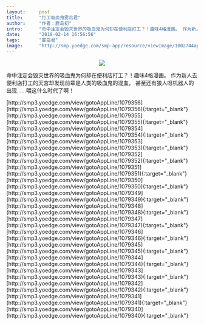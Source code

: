 ```yaml
---
layout:     post
title:      "打工吸血鬼雾岛君"
author:     "作者：鹿岛初"
intro:      "命中注定会毁灭世界的吸血鬼为何却在便利店打工？！趣味4格漫画。 作为新人去便利店打工的天宫却发现前辈是人类的吸血鬼的混血， 甚至还有狼人呀机器人的出现……喂这什么时代了啊！"
date:       "2018-02-14 16:56:56"
tags:       "雾岛君"
image:      "http://smp.yoedge.com/smp-app/resource/viewImage/1002744appline.png"
---
```

<div style="text-align: center">
<p><img src="http://smp.yoedge.com/smp-app/resource/viewImage/1002744appline.png"/></p>
</div>
<p class="post-meta">
<span>命中注定会毁灭世界的吸血鬼为何却在便利店打工？！趣味4格漫画。 作为新人去便利店打工的天宫却发现前辈是人类的吸血鬼的混血， 甚至还有狼人呀机器人的出现……喂这什么时代了啊！</span>
</p>
[http://smp3.yoedge.com/view/gotoAppLine/1079356](http://smp3.yoedge.com/view/gotoAppLine/1079356){:target="_blank"}
[http://smp3.yoedge.com/view/gotoAppLine/1079355](http://smp3.yoedge.com/view/gotoAppLine/1079355){:target="_blank"}
[http://smp3.yoedge.com/view/gotoAppLine/1079354](http://smp3.yoedge.com/view/gotoAppLine/1079354){:target="_blank"}
[http://smp3.yoedge.com/view/gotoAppLine/1079353](http://smp3.yoedge.com/view/gotoAppLine/1079353){:target="_blank"}
[http://smp3.yoedge.com/view/gotoAppLine/1079352](http://smp3.yoedge.com/view/gotoAppLine/1079352){:target="_blank"}
[http://smp3.yoedge.com/view/gotoAppLine/1079351](http://smp3.yoedge.com/view/gotoAppLine/1079351){:target="_blank"}
[http://smp3.yoedge.com/view/gotoAppLine/1079350](http://smp3.yoedge.com/view/gotoAppLine/1079350){:target="_blank"}
[http://smp3.yoedge.com/view/gotoAppLine/1079349](http://smp3.yoedge.com/view/gotoAppLine/1079349){:target="_blank"}
[http://smp3.yoedge.com/view/gotoAppLine/1079348](http://smp3.yoedge.com/view/gotoAppLine/1079348){:target="_blank"}
[http://smp3.yoedge.com/view/gotoAppLine/1079347](http://smp3.yoedge.com/view/gotoAppLine/1079347){:target="_blank"}
[http://smp3.yoedge.com/view/gotoAppLine/1079346](http://smp3.yoedge.com/view/gotoAppLine/1079346){:target="_blank"}
[http://smp3.yoedge.com/view/gotoAppLine/1079345](http://smp3.yoedge.com/view/gotoAppLine/1079345){:target="_blank"}
[http://smp3.yoedge.com/view/gotoAppLine/1079344](http://smp3.yoedge.com/view/gotoAppLine/1079344){:target="_blank"}
[http://smp3.yoedge.com/view/gotoAppLine/1079343](http://smp3.yoedge.com/view/gotoAppLine/1079343){:target="_blank"}
[http://smp3.yoedge.com/view/gotoAppLine/1079342](http://smp3.yoedge.com/view/gotoAppLine/1079342){:target="_blank"}
[http://smp3.yoedge.com/view/gotoAppLine/1079341](http://smp3.yoedge.com/view/gotoAppLine/1079341){:target="_blank"}
[http://smp3.yoedge.com/view/gotoAppLine/1079340](http://smp3.yoedge.com/view/gotoAppLine/1079340){:target="_blank"}


